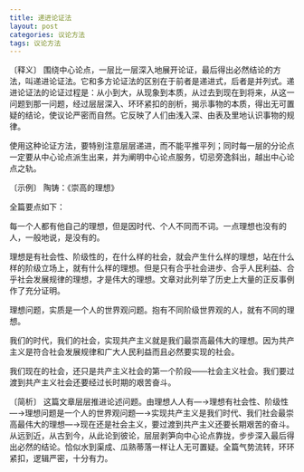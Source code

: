 ```yaml
---
title: 递进论证法
layout: post
categories: 议论方法
tags: 议论方法
---
```


〔释义〕 围绕中心论点，一层比一层深入地展开论证，最后得出必然结论的方法，叫递进论证法。它和多方论证法的区别在于前者是递进式，后者是并列式。递进论证法的论证过程是：从小到大，从现象到本质，从过去到现在到将来，从这一问题到那一问题，经过层层深入、环环紧扣的剖析，揭示事物的本质，得出无可置疑的结论，使议论严密而自然。它反映了人们由浅入深、由表及里地认识事物的规律。

使用这种论证方法，要特别注意层层递进，而不能平推平列；同时每一层的分论点一定要从中心论点派生出来，并为阐明中心论点服务，切忌旁逸斜出，越出中心论点之轨。

〔示例〕 陶铸：《崇高的理想》

全篇要点如下：

每一个人都有他自己的理想，但是因时代、个人不同而不词。一点理想也没有的人，一般地说，是没有的。

理想是有社会性、阶级性的，在什么样的社会，就会产生什么样的理想，站在什么样的阶级立场上，就有什么样的理想。但是只有合乎社会进步、合乎人民利益、合乎社会发展规律的理想，才是伟大的理想。文章对此列举了历史上大量的正反事例作了充分证明。

理想问题，实质是一个人的世界观问题。抱有不同阶级世界观的人，就有不同的理想。

我们的时代，我们的社会，实现共产主义就是我们最崇高最伟大的理想。因为共产主义是符合社会发展规律和广大人民利益而且必然要实现的社会。

我们现在的社会，还只是共产主义社会的第一个阶段——社会主义社会。我们要过渡到共产主义社会还要经过长时期的艰苦奋斗。

〔简析〕 这篇文章层层推进论述问题。由理想人人有—→理想有社会性、阶级性—→理想问题是一个人的世界观问题—→实现共产主义是我们时代、我们社会最崇高最伟大的理想—→现在还是社会主义，要过渡到共产主义还要长期艰苦的奋斗。从远到近，从古到今，从此论到彼论，层层剥笋向中心论点靠拢，步步深入最后得出必然的结论。恰似水到渠成、瓜熟蒂落一样让人无可置疑。全篇气势流转，环环紧扣，逻辑严密，十分有力。 